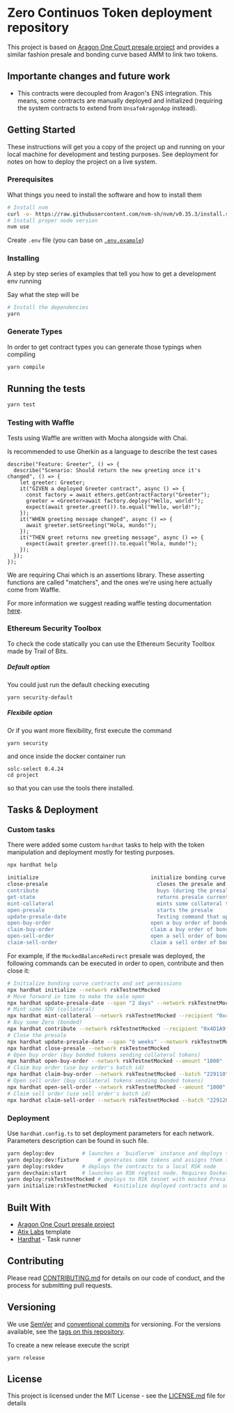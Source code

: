 # Zero Continuos Token deployment repository

This project is based on [Aragon One Court presale project](https://github.com/aragonone/court-presale) and provides a similar fashion presale and bonding curve based AMM to link two tokens.

## Importante changes and future work

- This contracts were decoupled from Aragon's ENS integration. This means, some contracts are manually deployed and initialized (requiring the system contracts to extend from `UnsafeAragonApp` instead).

## Getting Started

These instructions will get you a copy of the project up and running on your local machine for development and testing purposes. See deployment for notes on how to deploy the project on a live system.

### Prerequisites

What things you need to install the software and how to install them

```bash
# Install nvm
curl -o- https://raw.githubusercontent.com/nvm-sh/nvm/v0.35.3/install.sh | bash
# Install proper node version
nvm use
```

Create `.env` file (you can base on [`.env.example`](./.env.example))

### Installing

A step by step series of examples that tell you how to get a development env running

Say what the step will be

```bash
# Install the dependencies
yarn
```

### Generate Types

In order to get contract types you can generate those typings when compiling

```bash
yarn compile
```

## Running the tests

```bash
yarn test
```

### Testing with Waffle

Tests using Waffle are written with Mocha alongside with Chai. 

Is recommended to use Gherkin as a language to describe the test cases

```
describe("Feature: Greeter", () => {
  describe("Scenario: Should return the new greeting once it's changed", () => {
    let greeter: Greeter;
    it("GIVEN a deployed Greeter contract", async () => {
      const factory = await ethers.getContractFactory("Greeter");
      greeter = <Greeter>await factory.deploy("Hello, world!");
      expect(await greeter.greet()).to.equal("Hello, world!");
    });
    it("WHEN greeting message changed", async () => {
      await greeter.setGreeting("Hola, mundo!");
    });
    it("THEN greet returns new greeting message", async () => {
      expect(await greeter.greet()).to.equal("Hola, mundo!");
    });
  });
});
```

We are requiring Chai which is an assertions library. These asserting functions are called "matchers", and the ones we're using here actually come from Waffle.

For more information we suggest reading waffle testing documentation [here](https://hardhat.org/guides/waffle-testing.html#testing).

### Ethereum Security Toolbox

To check the code statically you can use the Ethereum Security Toolbox made by Trail of Bits.

##### Default option

You could just run the default checking executing

`yarn security-default`

##### Flexibile option

Or if you want more flexibility, first execute the command 

`yarn security`

and once inside the docker container run 

```
solc-select 0.4.24
cd project
```

so that you can use the tools there installed.

## Tasks & Deployment

### Custom tasks

There were added some custom `hardhat` tasks to help with the token manipulation and deployment mostly for testing purposes.

```bash
npx hardhat help

initialize                                    initialize bonding curve contracts and set permissions
close-presale                                	closes the presale and let's people to start trading
contribute                                   	buys (during the presale period) some bonded tokens and sends them to the recipient
get-state                                    	returns presale current state
mint-collateral                              	mints some collateral tokens (SOV) and sends them to the recipient address
open-presale                                 	starts the presale
update-presale-date                          	Testing command that updates the mocked presale date to a specific value so state can be changed
open-buy-order                                open a buy order of bonded tokens after presale period
claim-buy-order                               claim a buy order of bonded tokens
open-sell-order                               open a sell order of bonded tokens after presale period
claim-sell-order                              claim a sell order of bonded tokens
```

For example, if the `MockedBalanceRedirect` presale was deployed, the following commands can be executed in order to open, contribute and then close it:

```bash
# Initialize bonding curve contracts and set permissions
npx hardhat initialize --network rskTestnetMocked
# Move forward in time to make the sale open
npx hardhat update-presale-date --span "2 days" --network rskTestnetMocked
# Mint some SOV (collateral)
npx hardhat mint-collateral --network rskTestnetMocked --recipient "0x4D1A9fD1E1e67E83Ffe72Bdd769088d689993E4B" --amount "10000000000000000000000"
# Buy some Zero (bonded)
npx hardhat contribute --network rskTestnetMocked --recipient "0x4D1A9fD1E1e67E83Ffe72Bdd769088d689993E4B" --amount "10000000000000000000000"
# Close the presale
npx hardhat update-presale-date --span "6 weeks" --network rskTestnetMocked
npx hardhat close-presale --network rskTestnetMocked
# Open buy order (buy bonded tokens sending collateral tokens) 
npx hardhat open-buy-order --network rskTestnetMocked --amount "1000"
# Claim buy order (use buy order's batch id)
npx hardhat claim-buy-order --network rskTestnetMocked --batch "229110"
# Open sell order (buy collateral tokens sending bonded tokens) 
npx hardhat open-sell-order --network rskTestnetMocked --amount "1000"
# Claim sell order (use sell order's batch id)
npx hardhat claim-sell-order --network rskTestnetMocked --batch "229120"
```

### Deployment

Use `hardhat.config.ts` to set deployment parameters for each network. Parameters description can be found in such file.

```bash
yarn deploy:dev         # launches a `buidlervm` instance and deploys the contracts    
yarn deploy:dev:fixture      # generates some tokens and assigns them to some hardcoded accounts for testing purposes
yarn deploy:rskdev      # deploys the contracts to a local RSK node
yarn devchain:start     # launches an RSK regtest node. Requires Docker to be installed.
yarn deploy:rskTestnetMocked # deploys to RSK tesnet with mocked Presale Contract so the state can be tweaked
yarn initialize:rskTestnetMocked  #initialize deployed contracts and set permissions
```

## Built With

* [Aragon One Court presale project](https://github.com/aragonone/court-presale)
* [Atix Labs](https://atixlabs.com) template
* [Hardhat](https://hardhat.org/) - Task runner

## Contributing

Please read [CONTRIBUTING.md](./CONTRIBUTING.md) for details on our code of conduct, and the process for submitting pull requests.

## Versioning

We use [SemVer](http://semver.org/) and [conventional commits](https://www.conventionalcommits.org/en/v1.0.0/) for versioning. For the versions available, see the [tags on this repository](https://github.com/swamp-thing-sovryn/zero-continuous-token-presale/tags).

To create a new release execute the script

`yarn release`

## License

This project is licensed under the MIT License - see the [LICENSE.md](https://github.com/IQAndreas/markdown-licenses) file for details

